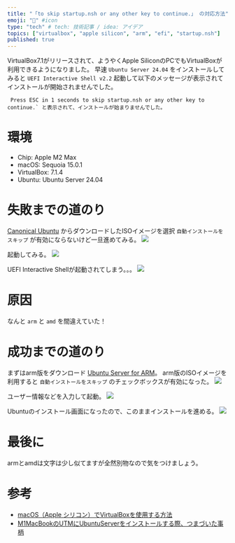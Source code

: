 ```yaml
---
title: "「to skip startup.nsh or any other key to continue.」 の対応方法" #title
emoji: "🦛" #icon
type: "tech" # tech: 技術記事 / idea: アイデア
topics: ["virtualbox", "apple silicon", "arm", "efi", "startup.nsh"]
published: true
---
```

VirtualBox7.1がリリースされて、ようやくApple SiliconのPCでもVirtualBoxが利用できるようになりました。
早速 `Ubuntu Server 24.04` をインストールしてみると `UEFI Interactive Shell v2.2` 起動して以下のメッセージが表示されてインストールが開始されませんでした。
```
 Press ESC in 1 seconds to skip startup.nsh or any other key to continue.` と表示されて、インストールが始まりませんでした。
```

# 環境
- Chip: Apple M2 Max
- macOS: Sequoia 15.0.1
- VirtualBox: 7.1.4
- Ubuntu: Ubuntu Server 24.04

# 失敗までの道のり
[Canonical Ubuntu](https://jp.ubuntu.com/download) からダウンロードしたISOイメージを選択 `自動インストールをスキップ` が有効にならないけど一旦進めてみる。
![](https://storage.googleapis.com/zenn-user-upload/110f8a39202a-20241102.png)

起動してみる。
![](https://storage.googleapis.com/zenn-user-upload/a7695c6d3a96-20241102.png)

UEFI Interactive Shellが起動されてしまう。。。
![](https://storage.googleapis.com/zenn-user-upload/4476c31278f7-20241102.png)

# 原因
なんと `arm` と `amd` を間違えていた！

# 成功までの道のり
まずはarm版をダウンロード [Ubuntu Server for ARM](https://ubuntu.com/download/server/arm)。 arm版のISOイメージを利用すると `自動インストールをスキップ` のチェックボックスが有効になった。
![](https://storage.googleapis.com/zenn-user-upload/42b08721153b-20241103.png)

ユーザー情報などを入力して起動。
![](https://storage.googleapis.com/zenn-user-upload/469bf77405a3-20241103.png)

Ubuntuのインストール画面になったので、このままインストールを進める。
![](https://storage.googleapis.com/zenn-user-upload/fd531e83ad96-20241103.png)

# 最後に
armとamdは文字は少し似てますが全然別物なので気をつけましょう。

# 参考
- [macOS（Apple シリコン）でVirtualBoxを使用する方法](https://qiita.com/Brutus/items/fc58e00738a2556020ed)
- [M1MacBookのUTMにUbuntuServerをインストールする際、つまづいた事柄](https://note.com/kaitokei/n/nf2b6e34de8b1)
